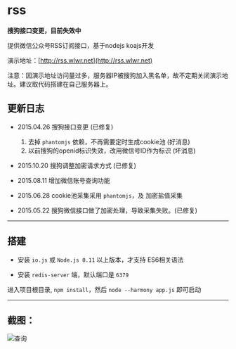 # rss


**搜狗接口变更，目前失效中**



提供微信公众号RSS订阅接口，基于nodejs koajs开发

演示地址：[http://rss.wlwr.net](http://rss.wlwr.net)

注意：因演示地址访问量过多，服务器IP被搜狗加入黑名单，故不定期关闭演示地址。建议取代码搭建在自己服务器上。

## 更新日志

- 2015.04.26 搜狗接口变更 (已修复) 
    1. 去掉 `phantomjs` 依赖，不再需要定时生成cookie池 (好消息)
    2. 以前搜狗的openid标识失效，改用微信号ID作为标识 (坏消息)

- 2015.10.20 搜狗调整加密请求方式 (已修复)

- 2015.08.11 增加微信账号查询功能

- 2015.06.28 cookie池采集采用 `phantomjs`，及 加密盐值采集

- 2015.05.22 搜狗微信接口做了加密处理，导致采集失败。(已修复)

---

## 搭建

- 安装 `io.js` 或 `Node.js 0.11` 以上版本，才支持 ES6相关语法

- 安装 `redis-server` 端，默认端口是 `6379`


进入项目根目录, `npm install`，然后 `node --harmony app.js` 即可启动

----

## 截图：

![查询](demo/search.png)

